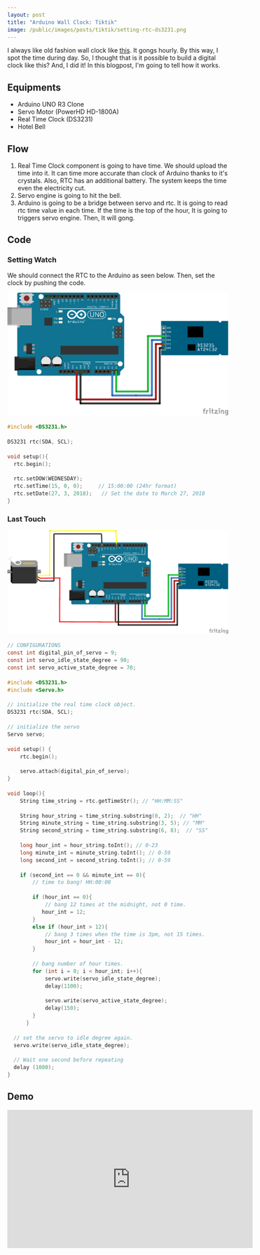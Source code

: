 ```yaml
---
layout: post
title: "Arduino Wall Clock: Tiktik"
image: /public/images/posts/tiktik/setting-rtc-ds3231.png
---
```

I always like old fashion wall clock like
[this](/public/images/posts/tiktik/antique-wall-clock.jpg). It gongs hourly. By this way, I spot the time during day. So, I thought that is it possible to build a digital clock like this? And, I did it! In this blogpost, I'm going to tell how it works.

## Equipments

* Arduino UNO R3 Clone
* Servo Motor (PowerHD HD-1800A)
* Real Time Clock (DS3231)
* Hotel Bell

## Flow

1. Real Time Clock component is going to have time. We should upload the time into it. It can time more accurate than clock of Arduino thanks to it's crystals. Also, RTC has an additional battery. The system keeps the time even the electricity cut.
2. Servo engine is going to hit the bell.
3. Arduino is going to be a bridge between servo and rtc. It is going to read rtc time value in each time. If the time is the top of the hour, It is going to triggers servo engine. Then, It will gong.

## Code

### Setting Watch

We should connect the RTC to the Arduino as seen below. Then, set the clock by pushing the code.

![Setting RTC DS3231](/public/images/posts/tiktik/setting-rtc-ds3231.png)

```c
#include <DS3231.h>

DS3231 rtc(SDA, SCL);

void setup(){
  rtc.begin();

  rtc.setDOW(WEDNESDAY);
  rtc.setTime(15, 0, 0);     // 15:00:00 (24hr format)
  rtc.setDate(27, 3, 2018);   // Set the date to March 27, 2018
}
```

### Last Touch

![A complete project](/public/images/posts/tiktik/tiktik.png)

```c
// CONFIGURATIONS
const int digital_pin_of_servo = 9;
const int servo_idle_state_degree = 90;
const int servo_active_state_degree = 70;

#include <DS3231.h>
#include <Servo.h>

// initialize the real time clock object.
DS3231 rtc(SDA, SCL);

// initialize the servo
Servo servo;

void setup() {
    rtc.begin();

    servo.attach(digital_pin_of_servo);
}

void loop(){
    String time_string = rtc.getTimeStr(); // "HH:MM:SS"

    String hour_string = time_string.substring(0, 2);  // "HH"
    String minute_string = time_string.substring(3, 5); // "MM"
    String second_string = time_string.substring(6, 8);  // "SS"

    long hour_int = hour_string.toInt(); // 0-23
    long minute_int = minute_string.toInt(); // 0-59
    long second_int = second_string.toInt(); // 0-59

    if (second_int == 0 && minute_int == 0){
    	// time to bang! HH:00:00

        if (hour_int == 0){
            // bang 12 times at the midnight, not 0 time.
           hour_int = 12;         
        }
        else if (hour_int > 12){
            // bang 3 times when the time is 3pm, not 15 times.
            hour_int = hour_int - 12;
        }

        // bang number of hour times.
        for (int i = 0; i < hour_int; i++){
            servo.write(servo_idle_state_degree);              
            delay(1100);

            servo.write(servo_active_state_degree);              
            delay(150);  
        }
      }

  // set the servo to idle degree again.  
  servo.write(servo_idle_state_degree);

  // Wait one second before repeating
  delay (1000);
}
```

## Demo

<iframe width="560" height="315" src="https://www.youtube.com/embed/W1TGt8Ub5BA?rel=0&amp;showinfo=0" frameborder="0" allow="autoplay; encrypted-media" allowfullscreen></iframe>

